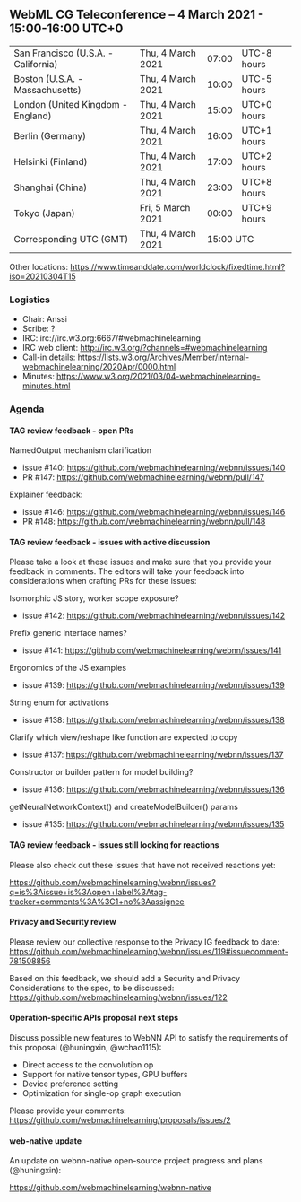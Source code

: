 ## WebML CG Teleconference – 4 March 2021 - 15:00-16:00 UTC+0

<table>
<tr><td> San Francisco (U.S.A. - California) <td> Thu, 4 March 2021 <td> 07:00 <td> UTC-8 hours
<tr><td> Boston (U.S.A. - Massachusetts) <td> Thu, 4 March 2021 <td> 10:00 <td> UTC-5 hours
<tr><td> London (United Kingdom - England) <td> Thu, 4 March 2021 <td> 15:00 <td> UTC+0 hours
<tr><td> Berlin (Germany) <td> Thu, 4 March 2021 <td> 16:00 <td> UTC+1 hours
<tr><td> Helsinki (Finland) <td> Thu, 4 March 2021 <td> 17:00 <td> UTC+2 hours
<tr><td> Shanghai (China) <td> Thu, 4 March 2021 <td> 23:00 <td> UTC+8 hours
<tr><td> Tokyo (Japan) <td> Fri, 5 March 2021 <td> 00:00 <td> UTC+9 hours
<tr><td> Corresponding UTC (GMT) <td> Thu, 4 March 2021 <td colspan=2> 15:00 UTC
</table>

Other locations: https://www.timeanddate.com/worldclock/fixedtime.html?iso=20210304T15

### Logistics

* Chair: Anssi
* Scribe: ?
* IRC: irc://irc.w3.org:6667/#webmachinelearning
* IRC web client: http://irc.w3.org/?channels=#webmachinelearning
* Call-in details: https://lists.w3.org/Archives/Member/internal-webmachinelearning/2020Apr/0000.html
* Minutes: https://www.w3.org/2021/03/04-webmachinelearning-minutes.html

### Agenda


#### TAG review feedback - open PRs

NamedOutput mechanism clarification 
- issue #140: https://github.com/webmachinelearning/webnn/issues/140
- PR #147: https://github.com/webmachinelearning/webnn/pull/147

Explainer feedback:
- issue #146: https://github.com/webmachinelearning/webnn/issues/146
- PR #148: https://github.com/webmachinelearning/webnn/pull/148


#### TAG review feedback - issues with active discussion

Please take a look at these issues and make sure that you provide your feedback in comments. The editors will take your feedback into considerations when crafting PRs for these issues:

Isomorphic JS story, worker scope exposure?
- issue #142: https://github.com/webmachinelearning/webnn/issues/142

Prefix generic interface names?
- issue #141: https://github.com/webmachinelearning/webnn/issues/141

Ergonomics of the JS examples
- issue #139: https://github.com/webmachinelearning/webnn/issues/139

String enum for activations
- issue #138: https://github.com/webmachinelearning/webnn/issues/138

Clarify which view/reshape like function are expected to copy
- issue #137: https://github.com/webmachinelearning/webnn/issues/137

Constructor or builder pattern for model building?
- issue #136: https://github.com/webmachinelearning/webnn/issues/136

getNeuralNetworkContext() and createModelBuilder() params
- issue #135: https://github.com/webmachinelearning/webnn/issues/135


#### TAG review feedback - issues still looking for reactions

Please also check out these issues that have not received reactions yet:

https://github.com/webmachinelearning/webnn/issues?q=is%3Aissue+is%3Aopen+label%3Atag-tracker+comments%3A%3C1+no%3Aassignee


#### Privacy and Security review

Please review our collective response to the Privacy IG feedback to date:
https://github.com/webmachinelearning/webnn/issues/119#issuecomment-781508856

Based on this feedback, we should add a Security and Privacy Considerations to the spec, to be discussed:
https://github.com/webmachinelearning/webnn/issues/122


#### Operation-specific APIs proposal next steps

Discuss possible new features to WebNN API to satisfy the requirements of this proposal (@huningxin, @wchao1115):

- Direct access to the convolution op
- Support for native tensor types, GPU buffers
- Device preference setting
- Optimization for single-op graph execution

Please provide your comments: https://github.com/webmachinelearning/proposals/issues/2


#### web-native update

An update on webnn-native open-source project progress and plans (@huningxin):

https://github.com/webmachinelearning/webnn-native
